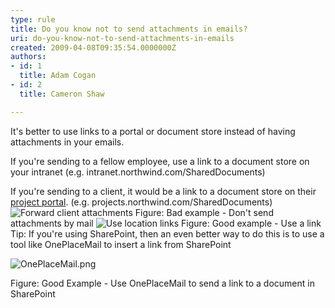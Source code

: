 ```yaml
---
type: rule
title: Do you know not to send attachments in emails?
uri: do-you-know-not-to-send-attachments-in-emails
created: 2009-04-08T09:35:54.0000000Z
authors:
- id: 1
  title: Adam Cogan
- id: 2
  title: Cameron Shaw

---
```


 
It's better to use links to a portal or document store instead of having attachments in your emails.

If you're sending to a fellow employee, use a link to a document store on your intranet (e.g. intranet.northwind.com/SharedDocuments)

If you're sending to a client, it would be a link to a document store on their [project portal](/Management/RulesToHappyClients/Pages/DoYouUseAProjectPageForYourTeamAndClient.aspx). (e.g. projects.northwind.com/SharedDocuments)
 ![Forward client attachments](/Communication/RulesToBetterEmail/PublishingImages/Email_Attachment_1_small.jpg) Figure: Bad example - Don't send attachments by mail ![Use location links](/Communication/RulesToBetterEmail/PublishingImages/Email_Attachment_2_small.jpg) <font class="ms-rteCustom-FigureGood">Figure&#58; Good example - Use a link</font>
Tip: If you're using SharePoint, then an even better way to do this is to use a tool like OnePlaceMail to insert a link from SharePoint

![OnePlaceMail.png](/Communication/RulesToBetterEmail/Documents/OnePlaceMail.png)

Figure: Good Example - Use OnePlaceMail to send a link to a document in SharePoint

